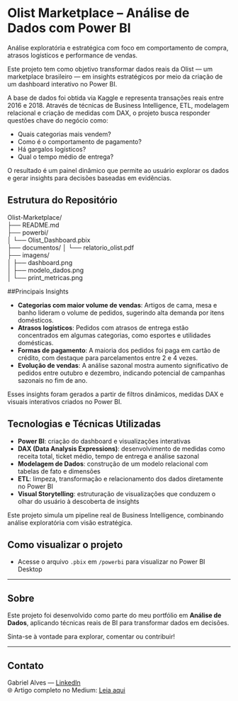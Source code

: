 # Olist Marketplace – Análise de Dados com Power BI  
Análise exploratória e estratégica com foco em comportamento de compra, atrasos logísticos e performance de vendas.

Este projeto tem como objetivo transformar dados reais da Olist — um marketplace brasileiro — em insights estratégicos por meio da criação de um dashboard interativo no Power BI.

A base de dados foi obtida via Kaggle e representa transações reais entre 2016 e 2018. Através de técnicas de Business Intelligence, ETL, modelagem relacional e criação de medidas com DAX, o projeto busca responder questões chave do negócio como:

- Quais categorias mais vendem?
- Como é o comportamento de pagamento?
- Há gargalos logísticos?
- Qual o tempo médio de entrega?

O resultado é um painel dinâmico que permite ao usuário explorar os dados e gerar insights para decisões baseadas em evidências.

##  Estrutura do Repositório

Olist-Marketplace/  
├── README.md  
├── powerbi/  
│   └── Olist_Dashboard.pbix  
├── documentos/ 
│   └── relatorio_olist.pdf  
├── imagens/  
│   ├── dashboard.png  
│   ├── modelo_dados.png  
│   └── print_metricas.png  

##Principais Insights

-  **Categorias com maior volume de vendas**: Artigos de cama, mesa e banho lideram o volume de pedidos, sugerindo alta demanda por itens domésticos.
- **Atrasos logísticos**: Pedidos com atrasos de entrega estão concentrados em algumas categorias, como esportes e utilidades domésticas.
- **Formas de pagamento**: A maioria dos pedidos foi paga em cartão de crédito, com destaque para parcelamentos entre 2 e 4 vezes.
- **Evolução de vendas**: A análise sazonal mostra aumento significativo de pedidos entre outubro e dezembro, indicando potencial de campanhas sazonais no fim de ano.

Esses insights foram gerados a partir de filtros dinâmicos, medidas DAX e visuais interativos criados no Power BI.

## Tecnologias e Técnicas Utilizadas

- **Power BI**: criação do dashboard e visualizações interativas
- **DAX (Data Analysis Expressions)**: desenvolvimento de medidas como receita total, ticket médio, tempo de entrega e análise sazonal
- **Modelagem de Dados**: construção de um modelo relacional com tabelas de fato e dimensões
- **ETL**: limpeza, transformação e relacionamento dos dados diretamente no Power BI
- **Visual Storytelling**: estruturação de visualizações que conduzem o olhar do usuário à descoberta de insights

Este projeto simula um pipeline real de Business Intelligence, combinando análise exploratória com visão estratégica.

##  Como visualizar o projeto

- Acesse o arquivo `.pbix` em `/powerbi` para visualizar no Power BI Desktop

---

##  Sobre

Este projeto foi desenvolvido como parte do meu portfólio em **Análise de Dados**, aplicando técnicas reais de BI para transformar dados em decisões.

Sinta-se à vontade para explorar, comentar ou contribuir!

---

##  Contato

Gabriel Alves — [LinkedIn](https://www.linkedin.com/in/gabriel-alves-dados/)  
🌐 Artigo completo no Medium: [Leia aqui]([https://lnkd.in/dvM7dgU8](https://medium.com/@gabrielhanszmann/análise-de-dados-reais-da-olist-com-power-bi-c16cafe2a35d))
